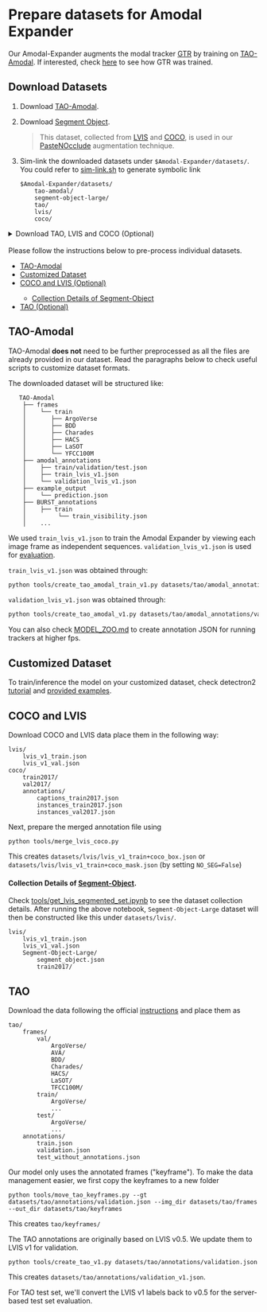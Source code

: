 # Prepare datasets for Amodal Expander

Our Amodal-Expander augments the modal tracker [GTR](https://github.com/xingyizhou/GTR/tree/master) by training on [TAO-Amodal](https://huggingface.co/datasets/chengyenhsieh/TAO-Amodal). If interested, check [here](https://github.com/xingyizhou/GTR/blob/master/datasets/README.md) to see how GTR was trained.

## Download Datasets 
1. Download [TAO-Amodal](https://huggingface.co/datasets/chengyenhsieh/TAO-Amodal).

2. Download [Segment Object](https://huggingface.co/datasets/chengyenhsieh/TAO-Amodal-Segment-Object-Large). 
    > This dataset, collected from [LVIS](https://www.lvisdataset.org/) and [COCO](https://cocodataset.org/#home), is used in our [PasteNOcclude](https://github.com/WesleyHsieh0806/Amodal-Expander?tab=readme-ov-file#rabbit2-pastenocclude) augmentation technique.


3. Sim-link the downloaded datasets under `$Amodal-Expander/datasets/`. 
    You could refer to [sim-link.sh](./sim-link.sh) to generate symbolic link
    ```
    $Amodal-Expander/datasets/
        tao-amodal/
        segment-object-large/
        tao/
        lvis/
        coco/
    ```

<details><summary>Download TAO, LVIS and COCO (Optional)</summary>

* Download [TAO](https://taodataset.org/) dataset (Optional)
    TAO-Amodal shares the same sets of frames with TAO, so we only need to download the [annotations](https://github.com/TAO-Dataset/tao/blob/master/docs/download.md).

* Download [LVIS](https://www.lvisdataset.org/) and [COCO](https://cocodataset.org/#home) (Optional)
    If you want to reproduce GTR or generate our Segment-Object dataset

</details>

</br>
Please follow the instructions below to pre-process individual datasets.
  <ul>
    <li>
      <a href="#tao-amodal">TAO-Amodal</a>
    </li>
    <li>
      <a href="#customized-dataset">Customized Dataset</a>
    </li>
    <li>
      <a href="#coco-and-lvis">COCO and LVIS (Optional)</a>
    </li>
    <ul>
        <li>
        <a href="#collection-details-of-segment-object">Collection Details of Segment-Object</a>
        </li>
    </ul>
    <li>
      <a href="#tao">TAO (Optional)</a>
    </li>
  </ul>

## TAO-Amodal
TAO-Amodal **does not** need to be further preprocessed as all the files are already provided in our dataset. Read the paragraphs below to check useful scripts to customize dataset formats. 

The downloaded dataset will be structured like:
```
   TAO-Amodal
    ├── frames
    │    └── train
    │       ├── ArgoVerse
    │       ├── BDD
    │       ├── Charades
    │       ├── HACS
    │       ├── LaSOT
    │       └── YFCC100M
    ├── amodal_annotations
    │    ├── train/validation/test.json
    │    ├── train_lvis_v1.json
    │    └── validation_lvis_v1.json
    ├── example_output
    │    └── prediction.json
    ├── BURST_annotations
    │    ├── train
    │         └── train_visibility.json
    │    ...

```

We used `train_lvis_v1.json` to train the Amodal Expander by viewing each image frame as independent sequences. `validation_lvis_v1.json` is used for [evaluation](https://github.com/WesleyHsieh0806/TAO-Amodal?tab=readme-ov-file#bar_chart-evaluation).

`train_lvis_v1.json` was obtained through:
```bash
python tools/create_tao_amodal_train_v1.py datasets/tao/amodal_annotations/train.json
```

`validation_lvis_v1.json` was obtained through:
```bash
python tools/create_tao_amodal_v1.py datasets/tao/amodal_annotations/validation.json 
```

You can also check [MODEL_ZOO.md](../docs/MODEL_ZOO.md) to create annotation JSON for running trackers at higher fps.

## Customized Dataset
To train/inference the model on your customized dataset, check detectron2 [tutorial](https://detectron2.readthedocs.io/en/latest/tutorials/datasets.html#use-custom-datasets) and [provided examples](../gtr/data/datasets/).

## COCO and LVIS

Download COCO and LVIS data place them in the following way:

```
lvis/
    lvis_v1_train.json
    lvis_v1_val.json
coco/
    train2017/
    val2017/
    annotations/
        captions_train2017.json
        instances_train2017.json 
        instances_val2017.json
```

Next, prepare the merged annotation file using 

~~~
python tools/merge_lvis_coco.py
~~~

This creates `datasets/lvis/lvis_v1_train+coco_box.json` or `datasets/lvis/lvis_v1_train+coco_mask.json` (by setting `NO_SEG=False`)

#### Collection Details of [Segment-Object]((https://huggingface.co/datasets/chengyenhsieh/TAO-Amodal-Segment-Object-Large)).

Check [tools/get_lvis_segmented_set.ipynb](../tools/get_lvis_segmented_set.ipynb) to see the dataset collection details.
After running the above notebook, `Segment-Object-Large` dataset will then be constructed like this under `datasets/lvis/`.
```
lvis/
    lvis_v1_train.json
    lvis_v1_val.json
    Segment-Object-Large/
        segment_object.json
        train2017/
```


## TAO

Download the data following the official [instructions](https://github.com/TAO-Dataset/tao/blob/master/docs/download.md) and place them as 

```
tao/
    frames/
        val/
            ArgoVerse/
            AVA/
            BDD/
            Charades/
            HACS/
            LaSOT/
            TFCC100M/
        train/
            ArgoVerse/
            ...
        test/
            ArgoVerse/
            ...
    annotations/
        train.json
        validation.json
        test_without_annotations.json
```

Our model only uses the annotated frames ("keyframe"). To make the data management easier, we first copy the keyframes to a new folder

```
python tools/move_tao_keyframes.py --gt datasets/tao/annotations/validation.json --img_dir datasets/tao/frames --out_dir datasets/tao/keyframes
```

This creates `tao/keyframes/`

The TAO annotations are originally based on LVIS v0.5. We update them to LVIS v1 for validation.

```
python tools/create_tao_v1.py datasets/tao/annotations/validation.json
```

This creates `datasets/tao/annotations/validation_v1.json`.

For TAO test set, we'll convert the LVIS v1 labels back to v0.5 for the server-based test set evaluation.